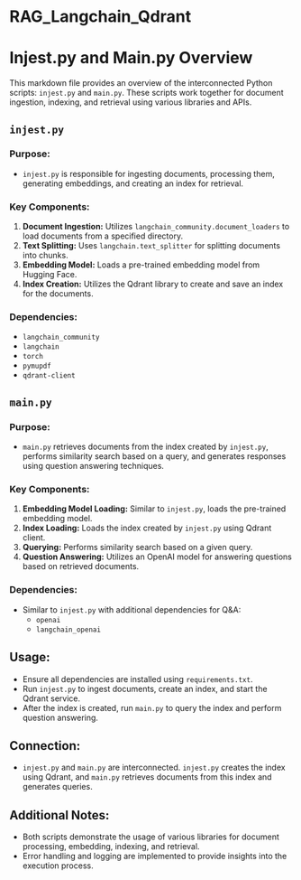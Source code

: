# RAG_Langchain_Qdrant
# Injest.py and Main.py Overview

This markdown file provides an overview of the interconnected Python scripts: `injest.py` and `main.py`. These scripts work together for document ingestion, indexing, and retrieval using various libraries and APIs.

## `injest.py`

### Purpose:
- `injest.py` is responsible for ingesting documents, processing them, generating embeddings, and creating an index for retrieval.

### Key Components:
1. **Document Ingestion:** Utilizes `langchain_community.document_loaders` to load documents from a specified directory.
2. **Text Splitting:** Uses `langchain.text_splitter` for splitting documents into chunks.
3. **Embedding Model:** Loads a pre-trained embedding model from Hugging Face.
4. **Index Creation:** Utilizes the Qdrant library to create and save an index for the documents.

### Dependencies:
- `langchain_community`
- `langchain`
- `torch`
- `pymupdf`
- `qdrant-client`

## `main.py`

### Purpose:
- `main.py` retrieves documents from the index created by `injest.py`, performs similarity search based on a query, and generates responses using question answering techniques.

### Key Components:
1. **Embedding Model Loading:** Similar to `injest.py`, loads the pre-trained embedding model.
2. **Index Loading:** Loads the index created by `injest.py` using Qdrant client.
3. **Querying:** Performs similarity search based on a given query.
4. **Question Answering:** Utilizes an OpenAI model for answering questions based on retrieved documents.

### Dependencies:
- Similar to `injest.py` with additional dependencies for Q&A:
  - `openai`
  - `langchain_openai`

## Usage:
- Ensure all dependencies are installed using `requirements.txt`.
- Run `injest.py` to ingest documents, create an index, and start the Qdrant service.
- After the index is created, run `main.py` to query the index and perform question answering.

## Connection:
- `injest.py` and `main.py` are interconnected. `injest.py` creates the index using Qdrant, and `main.py` retrieves documents from this index and generates queries.

## Additional Notes:
- Both scripts demonstrate the usage of various libraries for document processing, embedding, indexing, and retrieval.
- Error handling and logging are implemented to provide insights into the execution process.

